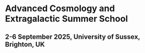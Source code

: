 # Advanced Cosmology and Extragalactic Summer School
## 2-6 September 2025, University of Sussex, Brighton, UK

